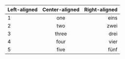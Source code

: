 | Left-aligned | Center-aligned | Right-aligned |
|:------------ |:--------------:| -------------:|
| 1            |      one       |          eins |
| 2            |      two       |          zwei |
| 3            |     three      |          drei |
| 4            |      four      |          vier |
| 5            |      five      |          fünf |
